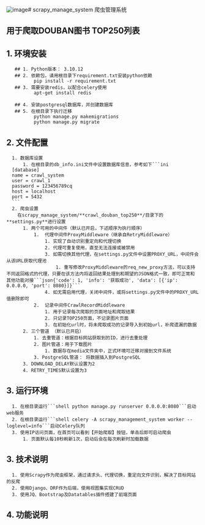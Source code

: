 ![image](https://github.com/Zebist/scrapy_manage_system/assets/31758228/94076116-98b0-4aa7-9aa7-829cb80eb6be)# scrapy_manage_system 爬虫管理系统
## 用于爬取DOUBAN图书 TOP250列表
## 1. 环境安装
       ## 1. Python版本： 3.10.12   
       ## 2. 依赖包，请用根目录下requirement.txt安装python依赖
              pip install -r requirement.txt
       ## 3. 需要安装redis，以配合celery使用
              apt-get install redis
       
       ## 4. 安装postgresql数据库，并创建数据库
       ## 5. 在根目录下执行迁移
              python manage.py makemigrations
              python manage.py migrate
## 2. 文件配置
      1. 数据库设置
          1. 在根目录的db_info.ini文件中设置数据库信息，参考如下```ini
      [database]
      name = crawl_system
      user = crawl_1
      password = 123456789cq
      host = localhost
      port = 5432
      ```
      2. 爬虫设置
        在scrapy_manage_system/**crawl_douban_top250**/目录下的**settings.py**进行设置
          1. 两个可用的中间件（默认已开启，下述顺序为执行顺序）
              1.  代理中间件ProxyMiddleware（继承自RetryMiddleware）
                  1. 实现了自动识别重定向和代理切换
                  2. 代理可重复使用，直至无法连接或被禁用
                  3. 如需切换其他代理，在settings.py文件中设置PROXY_URL，中间件会从该URL获取代理池
                      1. 重写修改ProxyMiddleware的req_new_proxy方法，可以支持不同返回格式的代理，只要在该方法内将返回结果处理到和期望的JSON格式一致，即可正常和其他功能对接```json{'code': 1, 'info': '获取成功', 'data': [{'ip': 0.0.0.0, 'port': 8080}]}```
                  4. 如无需启用代理，关闭中间件，或将settings.py文件中的PROXY_URL值删除即可
              2.  记录中间件CrawlRecordMiddleware
                  1. 用于记录每次爬取的页面地址和爬取结果
                  2. 只记录TOP250页面，不记录图片页面
                  3. 在初始化url时，将未爬取成功的记录导入到初始url，补爬遗漏的数据
          2. 三个管道 （默认已开启）
              1. 去重管道：根据目标网站获取到的ID，进行去重处理
              2. 图片管道：用于下载图片
                  1. 数据存在media文件夹中，正式环境可迁移对接到文件系统
              3. PostgreSQL管道： 将数据插入到PostgreSQL
          3. DOWNLOAD_DELAY默认设置为2
          4. RETRY_TIMES默认设置为3
## 3. 运行环境
      1. 在根目录运行```shell python manage.py runserver 0.0.0.0:8080```启动web服务
      2. 在根目录运行```shell celery -A scrapy_management_system worker --loglevel=info```启动Celery队列
      3. 使用IP访问页面，在首页可以看到【开始爬取】按钮，单击后即可启动爬虫
          1. 页面默认每10秒刷新1次，启动后会在每次刷新时加载数据
## 3. 技术说明
      1. 使用Scrapy作为爬虫框架，通过请求头、代理切换，重定向文件识别，解决了目标网站的反爬
      2. 使用Django、DRF作为后端，使用视图集实现CRUD
      3. 使用JQ、Bootstrap及Datatables插件搭建了前端页面
## 4. 功能说明
      
        
       
